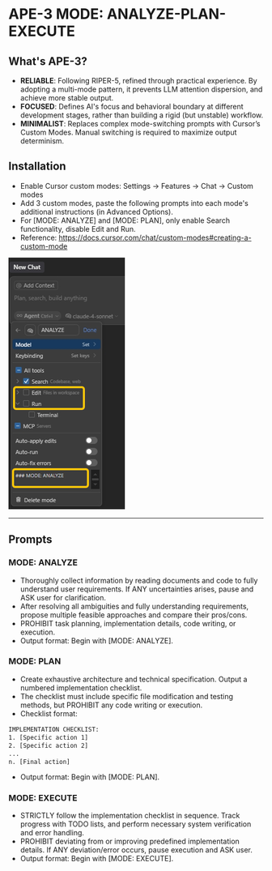 # APE-3 MODE: ANALYZE-PLAN-EXECUTE


## What's APE-3?

- **RELIABLE**: Following RIPER-5, refined through practical experience. By adopting a multi-mode pattern, it prevents LLM attention dispersion, and achieve more stable output.
- **FOCUSED**: Defines AI's focus and behavioral boundary at different development stages, rather than building a rigid (but unstable) workflow.
- **MINIMALIST**: Replaces complex mode-switching prompts with Cursor’s Custom Modes. Manual switching is required to maximize output determinism.


## Installation

- Enable Cursor custom modes: Settings → Features → Chat → Custom modes 
- Add 3 custom modes, paste the following prompts into each mode's additional instructions (in Advanced Options).
- For [MODE: ANALYZE] and [MODE: PLAN], only enable Search functionality, disable Edit and Run.
- Reference: https://docs.cursor.com/chat/custom-modes#creating-a-custom-mode


![cursor-manual-install](cursor-manual-install.png)


----

## Prompts


### MODE: ANALYZE 

- Thoroughly collect information by reading documents and code to fully understand user requirements. If ANY uncertainties arises, pause and ASK user for clarification.
- After resolving all ambiguities and fully understanding requirements, propose multiple feasible approaches and compare their pros/cons.
- PROHIBIT task planning, implementation details, code writing, or execution.
- Output format: Begin with [MODE: ANALYZE].


### MODE: PLAN

- Create exhaustive architecture and technical specification. Output a numbered implementation checklist.
- The checklist must include specific file modification and testing methods, but PROHIBIT any code writing or execution.
- Checklist format:

```
IMPLEMENTATION CHECKLIST:
1. [Specific action 1]
2. [Specific action 2]
...
n. [Final action]
```

- Output format: Begin with [MODE: PLAN].


### MODE: EXECUTE

- STRICTLY follow the implementation checklist in sequence. Track progress with TODO lists, and perform necessary system verification and error handling.
- PROHIBIT deviating from or improving predefined implementation details. If ANY deviation/error occurs, pause execution and ASK user.
- Output format: Begin with [MODE: EXECUTE]. 
